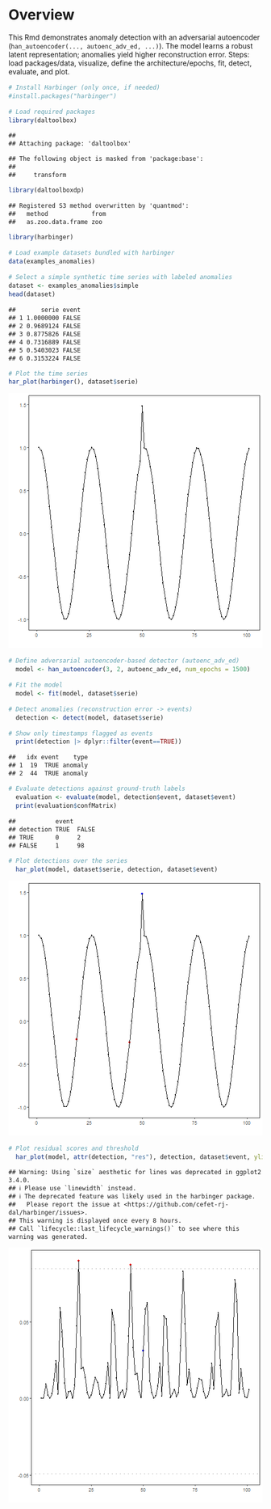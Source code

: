 # Overview

This Rmd demonstrates anomaly detection with an adversarial autoencoder (`han_autoencoder(..., autoenc_adv_ed, ...)`). The model learns a robust latent representation; anomalies yield higher reconstruction error. Steps: load packages/data, visualize, define the architecture/epochs, fit, detect, evaluate, and plot.


``` r
# Install Harbinger (only once, if needed)
#install.packages("harbinger")
```


``` r
# Load required packages
library(daltoolbox)
```

```
## 
## Attaching package: 'daltoolbox'
```

```
## The following object is masked from 'package:base':
## 
##     transform
```

``` r
library(daltoolboxdp)
```

```
## Registered S3 method overwritten by 'quantmod':
##   method            from
##   as.zoo.data.frame zoo
```

``` r
library(harbinger) 
```


``` r
# Load example datasets bundled with harbinger
data(examples_anomalies)
```


``` r
# Select a simple synthetic time series with labeled anomalies
dataset <- examples_anomalies$simple
head(dataset)
```

```
##       serie event
## 1 1.0000000 FALSE
## 2 0.9689124 FALSE
## 3 0.8775826 FALSE
## 4 0.7316889 FALSE
## 5 0.5403023 FALSE
## 6 0.3153224 FALSE
```


``` r
# Plot the time series
har_plot(harbinger(), dataset$serie)
```

![plot of chunk unnamed-chunk-5](fig/han_autoenc_adv_ed/unnamed-chunk-5-1.png)


``` r
# Define adversarial autoencoder-based detector (autoenc_adv_ed)
  model <- han_autoencoder(3, 2, autoenc_adv_ed, num_epochs = 1500)
```


``` r
# Fit the model
  model <- fit(model, dataset$serie)
```


``` r
# Detect anomalies (reconstruction error -> events)
  detection <- detect(model, dataset$serie)
```


``` r
# Show only timestamps flagged as events
  print(detection |> dplyr::filter(event==TRUE))
```

```
##   idx event    type
## 1  19  TRUE anomaly
## 2  44  TRUE anomaly
```


``` r
# Evaluate detections against ground-truth labels
  evaluation <- evaluate(model, detection$event, dataset$event)
  print(evaluation$confMatrix)
```

```
##           event      
## detection TRUE  FALSE
## TRUE      0     2    
## FALSE     1     98
```


``` r
# Plot detections over the series
  har_plot(model, dataset$serie, detection, dataset$event)
```

![plot of chunk unnamed-chunk-11](fig/han_autoenc_adv_ed/unnamed-chunk-11-1.png)

``` r
# Plot residual scores and threshold
  har_plot(model, attr(detection, "res"), detection, dataset$event, yline = attr(detection, "threshold"))
```

```
## Warning: Using `size` aesthetic for lines was deprecated in ggplot2 3.4.0.
## ℹ Please use `linewidth` instead.
## ℹ The deprecated feature was likely used in the harbinger package.
##   Please report the issue at <https://github.com/cefet-rj-dal/harbinger/issues>.
## This warning is displayed once every 8 hours.
## Call `lifecycle::last_lifecycle_warnings()` to see where this warning was generated.
```

![plot of chunk unnamed-chunk-12](fig/han_autoenc_adv_ed/unnamed-chunk-12-1.png)
